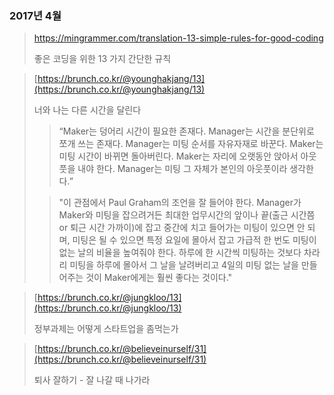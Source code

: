 ### 2017년 4월
> https://mingrammer.com/translation-13-simple-rules-for-good-coding
>
> 좋은 코딩을 위한 13 가지 간단한 규칙

> [https://brunch.co.kr/@younghakjang/13](https://brunch.co.kr/@younghakjang/13)
>
> 너와 나는 다른 시간을 달린다
>
> > “Maker는 덩어리 시간이 필요한 존재다. Manager는 시간을 분단위로 쪼개 쓰는 존재다. Manager는 미팅 순서를 자유자재로 바꾼다. Maker는 미팅 시간이 바뀌면 돌아버린다. Maker는 자리에 오랫동안 앉아서 아웃풋을 내야 한다. Manager는 미팅 그 자체가 본인의 아웃풋이라 생각한다.”
>
> > "이 관점에서 Paul Graham의 조언을 잘 들어야 한다. Manager가 Maker와 미팅을 잡으려거든 최대한 업무시간의 앞이나 끝(출근 시간쯤 or 퇴근 시간 가까이)에 잡고 중간에 치고 들어가는 미팅이 있으면 안 되며, 미팅은 될 수 있으면 특정 요일에 몰아서 잡고 가급적 한 번도 미팅이 없는 날의 비율을 높여줘야 한다. 하루에 한 시간씩 미팅하는 것보다 차라리 미팅을 하루에 몰아서 그 날을 날려버리고 4일의 미팅 없는 날을 만들어주는 것이 Maker에게는 훨씬 좋다는 것이다."

> [https://brunch.co.kr/@jungkloo/13](https://brunch.co.kr/@jungkloo/13)
>
> 정부과제는 어떻게 스타트업을 좀먹는가

> [https://brunch.co.kr/@believeinurself/31](https://brunch.co.kr/@believeinurself/31)
>
> 퇴사 잘하기 - 잘 나갈 때 나가라


